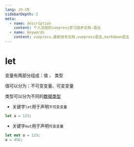 ```yaml
---
lang: zh-CN
sidebarDepth: 2
meta:
  - name: description
    content: 个人总结的vuepress学习技术文档-语法
  - name: keywords
    content: vuepress,最新技术文档,vuepress语法,markdown语法
---
```


# let

变量有两部分组成：值 、 类型

值可以分为：不可变变量、可变变量

类型可以分为不同的[数据类型](/1.base/1.js/4.variableobj)

- 关键字`let`用于声明`不可变变量`

```rust
let a = 123;
```

- 关键字`mut`用于声明`可变变量`

```rust
let mut a = 123;
a = 456;
```